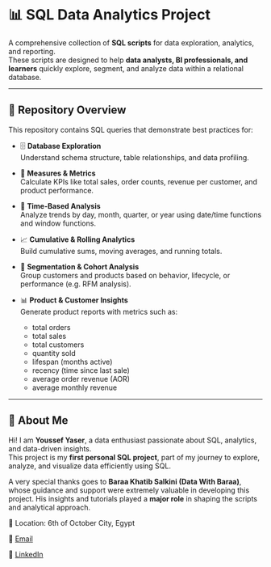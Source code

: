 # 📊 SQL Data Analytics Project

A comprehensive collection of **SQL scripts** for data exploration, analytics, and reporting.  
These scripts are designed to help **data analysts, BI professionals, and learners** quickly explore, segment, and analyze data within a relational database.

---

## 📁 Repository Overview

This repository contains SQL queries that demonstrate best practices for:

- 🗄️ **Database Exploration**  
  Understand schema structure, table relationships, and data profiling.

- 📐 **Measures & Metrics**  
  Calculate KPIs like total sales, order counts, revenue per customer, and product performance.

- 📆 **Time-Based Analysis**  
  Analyze trends by day, month, quarter, or year using date/time functions and window functions.

- 📈 **Cumulative & Rolling Analytics**  
  Build cumulative sums, moving averages, and running totals.

- 🎯 **Segmentation & Cohort Analysis**  
  Group customers and products based on behavior, lifecycle, or performance (e.g. RFM analysis).

- 📊 **Product & Customer Insights**  
  Generate product reports with metrics such as:
  - total orders  
  - total sales  
  - total customers  
  - quantity sold  
  - lifespan (months active)  
  - recency (time since last sale)  
  - average order revenue (AOR)  
  - average monthly revenue  

---

## 👤 About Me

Hi! I am **Youssef Yaser**, a data enthusiast passionate about SQL, analytics, and data-driven insights.  
This project is my **first personal SQL project**, part of my journey to explore, analyze, and visualize data efficiently using SQL.  

A very special thanks goes to **Baraa Khatib Salkini (Data With Baraa)**, whose guidance and support were extremely valuable in developing this project. His insights and tutorials played a **major role** in shaping the scripts and analytical approach.

📍 Location: 6th of October City, Egypt

📧 [Email](youssefyaser561974@gmail.com)

💼 [LinkedIn](https://www.linkedin.com/in/youssef-yasser-26b810316/)

